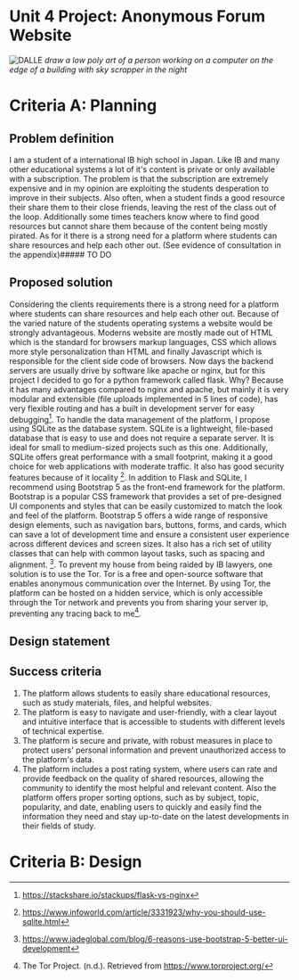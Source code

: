 # Unit 4 Project: Anonymous Forum Website

![DALLE](/assets/documentation/DALL·E.png)
<i> draw a low poly art of a person working on a computer on the edge of a building with sky scrapper in the night</i>

# Criteria A: Planning

## Problem definition

I am a student of a international IB high school in Japan. Like IB and many other educational systems a lot of it's content is private or only available with a subscription. The problem is that the subscription are extremely expensive and in my opinion are exploiting the students desperation to improve in their subjects. Also often, when a student finds a good resource their share them to their close friends, leaving the rest of the class out of the loop. Additionally some times teachers know where to find good resources but cannot share them because of the content being mostly pirated. As for it there is a strong need for a platform where students can share resources and help each other out. (See evidence of consultation in the appendix)##### TO DO

## Proposed solution

Considering the clients requirements there is a strong need for a platform where students can share resources and help each other out. Because of the varied nature of the students operating systems a website would be strongly advantageous. Moderns website are mostly made out of HTML which is the standard for browsers markup languages, CSS which allows more style personalization than HTML and finally Javascript which is responsible for the client side code of browsers. Now days the backend servers are usually drive by software like apache or nginx, but for this project I decided to go for a python framework called flask. Why? Because it has many advantages compared to nginx and apache, but mainly it is very modular and extensible (file uploads implemented in 5 lines of code), has very flexible routing and has a built in development server for easy debugging[^1]. To handle the data management of the platform, I propose using SQLite as the database system. SQLite is a lightweight, file-based database that is easy to use and does not require a separate server. It is ideal for small to medium-sized projects such as this one. Additionally, SQLite offers great performance with a small footprint, making it a good choice for web applications with moderate traffic. It also has good security features because of it locality [^2]. In addition to Flask and SQLite, I recommend using Bootstrap 5 as the front-end framework for the platform. Bootstrap is a popular CSS framework that provides a set of pre-designed UI components and styles that can be easily customized to match the look and feel of the platform. Bootstrap 5 offers a wide range of responsive design elements, such as navigation bars, buttons, forms, and cards, which can save a lot of development time and ensure a consistent user experience across different devices and screen sizes. It also has a rich set of utility classes that can help with common layout tasks, such as spacing and alignment. [^3]. To prevent my house from being raided by IB lawyers, one solution is to use the Tor. Tor is a free and open-source software that enables anonymous communication over the Internet. By using Tor, the platform can be hosted on a hidden service, which is only accessible through the Tor network and prevents you from sharing your server ip, preventing any tracing back to me[^4].

## Design statement

## Success criteria

1. The platform allows students to easily share educational resources, such as study materials, files, and helpful websites.
2. The platform is easy to navigate and user-friendly, with a clear layout and intuitive interface that is accessible to students with different levels of technical expertise.
3. The platform is secure and private, with robust measures in place to protect users' personal information and prevent unauthorized access to the platform's data.
4. The platform includes a post rating system, where users can rate and provide feedback on the quality of shared resources, allowing the community to identify the most helpful and relevant content. Also the platform offers proper sorting options, such as by subject, topic, popularity, and date, enabling users to quickly and easily find the information they need and stay up-to-date on the latest developments in their fields of study.

# Criteria B: Design


[^1]: https://stackshare.io/stackups/flask-vs-nginx
[^2]: https://www.infoworld.com/article/3331923/why-you-should-use-sqlite.html
[^3]: https://www.jadeglobal.com/blog/6-reasons-use-bootstrap-5-better-ui-development
[^4]: The Tor Project. (n.d.). Retrieved from https://www.torproject.org/ 